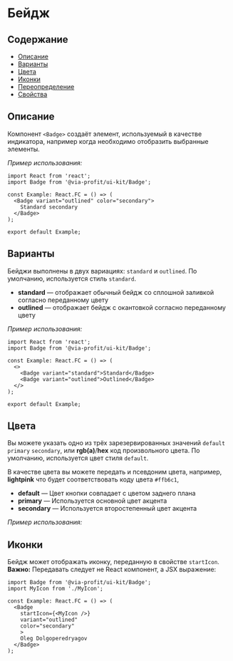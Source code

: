 # Бейдж

## Содержание

- [Описание](#описание)
- [Варианты](#варианты)
- [Цвета](#цвета)
- [Иконки](#иконки)
- [Переопределение](#переопределение)
- [Свойства](#свойства)

## Описание

Компонент `<Badge>` создаёт элемент, используемый в качестве индикатора, например когда необходимо отобразить выбранные элементы.

_Пример использования:_

```tsx
import React from 'react';
import Badge from '@via-profit/ui-kit/Badge';

const Example: React.FC = () => (
  <Badge variant="outlined" color="secondary">
    Standard secondary
  </Badge>
);

export default Example;
```

<ExampleBadgeOverview />

## Варианты

Бейджи выполнены в двух вариациях: `standard` и `outlined`. По умолчанию, используется стиль `standard`.

- **standard** — отображает обычный бейдж со сплошной заливкой согласно переданному цвету
- **outlined** — отображает бейдж с окантовкой согласно переданному цвету

_Пример использования:_

```tsx
import React from 'react';
import Badge from '@via-profit/ui-kit/Badge';

const Example: React.FC = () => (
  <>
    <Badge variant="standard">Standard</Badge>
    <Badge variant="outlined">Outlined</Badge>
  </>
);

export default Example;
```

<ExampleBadgeVariants />

## Цвета

Вы можете указать одно из трёх зарезервированных значений `default` `primary` `secondary`, или **rgb(a)**/**hex** код произвольного цвета. По умолчанию, используется цвет стиля `default`.

В качестве цвета вы можете передать и псевдоним цвета, например, **lightpink** что будет соответствовать коду цвета `#ffb6c1`,

- **default** — Цвет кнопки совпадает с цветом заднего плана
- **primary** — Используется основной цвет акцента
- **secondary** — Используется второстепенный цвет акцента

_Пример использования:_

<ExampleBadgeColors />

## Иконки

Бейдж может отображать иконку, переданную в свойстве `startIcon`.
**Важно:** Передавать следует не React компонент, а JSX выражение:

```tsx
import Badge from '@via-profit/ui-kit/Badge';
import MyIcon from './MyIcon';

const Example: React.FC = () => (
  <Badge
    startIcon={<MyIcon />}
    variant="outlined"
    color="secondary"
    >
    Oleg Dolgoperedryagov
  </Badge>
);
```

<ExampleBadgeIcons />